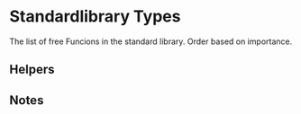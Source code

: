 # Standardlibrary Types

The list of free Funcions in the standard library.
Order based on importance.

## Helpers


## Notes